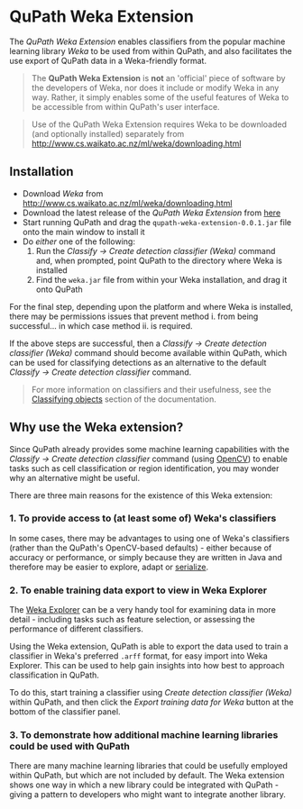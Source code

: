 QuPath Weka Extension
=====================

The *QuPath Weka Extension* enables classifiers from the popular machine learning library *Weka* to be used from within QuPath, and also facilitates the use export of QuPath data in a Weka-friendly format.


> The **QuPath Weka Extension** is **not** an 'official' piece of software by the developers of Weka, nor does it include or modify Weka in any way.  Rather, it simply enables some of the useful features of Weka to be accessible from within QuPath's user interface.

> Use of the QuPath Weka Extension requires Weka to be downloaded (and optionally installed) separately from http://www.cs.waikato.ac.nz/ml/weka/downloading.html

## Installation

* Download *Weka* from http://www.cs.waikato.ac.nz/ml/weka/downloading.html
* Download the latest release of the *QuPath Weka Extension* from [here](https://github.com/qupath/qupath-weka-extension/releases/latest)
* Start running QuPath and drag the ```qupath-weka-extension-0.0.1.jar``` file onto the main window to install it
* Do *either* one of the following:
	1. Run the *Classify &rarr; Create detection classifier (Weka)* command and, when prompted, point QuPath to the directory where Weka is installed
	2. Find the ```weka.jar``` file from within your Weka installation, and drag it onto QuPath
	
For the final step, depending upon the platform and where Weka is installed, there may be permissions issues that prevent method i. from being successful... in which case method ii. is required.

If the above steps are successful, then a *Classify &rarr; Create detection classifier (Weka)* command should become available within QuPath, which can be used for classifying detections as an alternative to the default *Classify &rarr; Create detection classifier* command.

> For more information on classifiers and their usefulness, see the [Classifying objects](https://github.com/qupath/qupath/wiki/Classifying-objects) section of the documentation.


## Why use the Weka extension?

Since QuPath already provides some machine learning capabilities with the *Classify &rarr; Create detection classifier* command (using [OpenCV](http://docs.opencv.org/3.1.0/dc/dd6/ml_intro.html)) to enable tasks such as cell classification or region identification, you may wonder why an alternative might be useful.

There are three main reasons for the existence of this Weka extension:

### 1. To provide access to (at least some of) Weka's classifiers

In some cases, there may be advantages to using one of Weka's classifiers (rather than the QuPath's OpenCV-based defaults) - either because of accuracy or performance, or simply because they are written in Java and therefore may be easier to explore, adapt or [serialize](https://docs.oracle.com/javase/tutorial/essential/io/objectstreams.html).


### 2. To enable training data export to view in Weka Explorer

The [Weka Explorer](http://www.cs.waikato.ac.nz/~ml/weka/gui_explorer.html) can be a very handy tool for examining data in more detail - including tasks such as feature selection, or assessing the performance of different classifiers.

Using the Weka extension, QuPath is able to export the data used to train a classifier in Weka's preferred ```.arff``` format, for easy import into Weka Explorer.  This can be used to help gain insights into how best to approach classification in QuPath.

To do this, start training a classifier using *Create detection classifier (Weka)* within QuPath, and then click the *Export training data for Weka* button at the bottom of the classifier panel.


### 3. To demonstrate how additional machine learning libraries could be used with QuPath

There are many machine learning libraries that could be usefully employed within QuPath, but which are not included by default.  The Weka extension shows one way in which a new library could be integrated with QuPath - giving a pattern to developers who might want to integrate another library.
